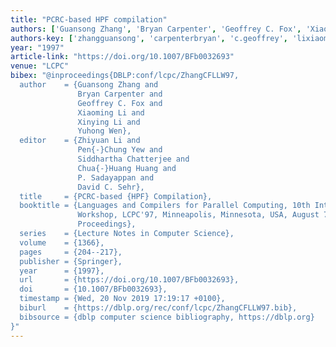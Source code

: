 ```yaml
---
title: "PCRC-based HPF compilation"
authors: ['Guansong Zhang', 'Bryan Carpenter', 'Geoffrey C. Fox', 'Xiaoming Li', 'Xinying Li', 'Yuhong Wen']
authors-key: ['zhangguansong', 'carpenterbryan', 'c.geoffrey', 'lixiaoming', 'lixinying', 'wenyuhong']
year: "1997"
article-link: "https://doi.org/10.1007/BFb0032693"
venue: "LCPC"
bibex: "@inproceedings{DBLP:conf/lcpc/ZhangCFLLW97,
  author    = {Guansong Zhang and
               Bryan Carpenter and
               Geoffrey C. Fox and
               Xiaoming Li and
               Xinying Li and
               Yuhong Wen},
  editor    = {Zhiyuan Li and
               Pen{-}Chung Yew and
               Siddhartha Chatterjee and
               Chua{-}Huang Huang and
               P. Sadayappan and
               David C. Sehr},
  title     = {PCRC-based {HPF} Compilation},
  booktitle = {Languages and Compilers for Parallel Computing, 10th International
               Workshop, LCPC'97, Minneapolis, Minnesota, USA, August 7-9, 1997,
               Proceedings},
  series    = {Lecture Notes in Computer Science},
  volume    = {1366},
  pages     = {204--217},
  publisher = {Springer},
  year      = {1997},
  url       = {https://doi.org/10.1007/BFb0032693},
  doi       = {10.1007/BFb0032693},
  timestamp = {Wed, 20 Nov 2019 17:19:17 +0100},
  biburl    = {https://dblp.org/rec/conf/lcpc/ZhangCFLLW97.bib},
  bibsource = {dblp computer science bibliography, https://dblp.org}
}"
---
```

